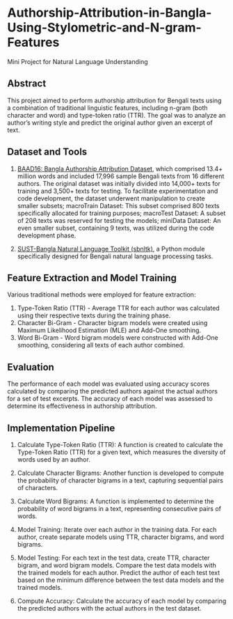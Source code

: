 # Authorship-Attribution-in-Bangla-Using-Stylometric-and-N-gram-Features
Mini Project for Natural Language Understanding

## Abstract
This project aimed to perform authorship attribution for Bengali texts using a combination of traditional linguistic features, including n-gram (both character and word) and type-token ratio (TTR). The goal was to analyze an author’s writing style and predict the original author given an excerpt of text.

## Dataset and Tools

1. [BAAD16: Bangla Authorship Attribution Dataset](https://data.mendeley.com/datasets/6d9jrkgtvv/4), which comprised 13.4+ million words and included 17,996 sample Bengali texts from 16 different authors. The original dataset was initially divided into 14,000+ texts for training and 3,500+ texts for testing. To facilitate experimentation and code development, the dataset underwent manipulation to create smaller subsets; macroTrain Dataset: This subset comprised 800 texts specifically allocated for training purposes; macroTest Dataset: A subset of 208 texts was reserved for testing the models; miniData Dataset: An even smaller subset, containing 9 texts, was utilized during the code development phase.

2. [SUST-Bangla Natural Language Toolkit (sbnltk)](https://github.com/Foysal87/sbnltk), a Python module specifically designed for Bengali natural language processing tasks. 

## Feature Extraction and Model Training
Various traditional methods were employed for feature extraction:
1. Type-Token Ratio (TTR) - Average TTR for each author was calculated using their respective texts during the training phase.
2. Character Bi-Gram - Character bigram models were created using Maximum Likelihood Estimation (MLE) and Add-One smoothing.
3. Word Bi-Gram - Word bigram models were constructed with Add-One smoothing, considering all texts of each author combined.

## Evaluation
The performance of each model was evaluated using accuracy scores calculated by comparing the predicted authors against the actual authors for a set of test excerpts. The accuracy of each model was assessed to determine its effectiveness in authorship attribution.

## Implementation Pipeline
1. Calculate Type-Token Ratio (TTR): A function is created to calculate the Type-Token Ratio (TTR) for a given text, which measures the diversity of words used by an author.
   
3. Calculate Character Bigrams: Another function is developed to compute the probability of character bigrams in a text, capturing sequential pairs of characters.

4. Calculate Word Bigrams: A function is implemented to determine the probability of word bigrams in a text, representing consecutive pairs of words.

5. Model Training: Iterate over each author in the training data. For each author, create separate models using TTR, character bigrams, and word bigrams.

6. Model Testing: For each text in the test data, create TTR, character bigram, and word bigram models. Compare the test data models with the trained models for each author. Predict the author of each test text based on the minimum difference between the test data models and the trained models.
   
8. Compute Accuracy: Calculate the accuracy of each model by comparing the predicted authors with the actual authors in the test dataset.
